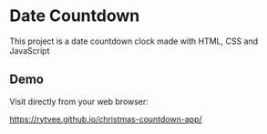 # Date Countdown
This project is a date countdown clock made with HTML, CSS and JavaScript

## Demo
Visit directly from your web browser:

https://rytvee.github.io/christmas-countdown-app/
